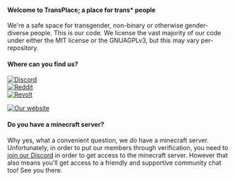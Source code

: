 #### Welcome to TransPlace; a place for trans* people
We're a safe space for transgender, non-binary or otherwise gender-diverse people. This is our code. We license the vast majority of our code under either the MIT license or the GNUAGPLv3, but this may vary per-repository.

#### Where can you find us?
[![Discord](https://img.shields.io/badge/join%20our-discord?logo=discord&labelColor=grey&style=for-the-badge)](https://discord.gg/transplace)<br/>
[![Reddit](https://img.shields.io/badge/back%20to%20where%20it%20started-on%20Reddit?logo=reddit&labelColor=FF4500&style=for-the-badge)](https://reddit.com/r/transplace)<br/>
[![Revolt](https://img.shields.io/badge/discord%20causing%20%strife%3F-hop%20on%20Revolt-0dbd8b?logo=revoltdotchat&labelColor=ff4655&style=for-the-badge)](https://rvlt.gg/wEXFtr9s)<br/>

[![Our website](https://img.shields.io/badge/see%20it%20all%20again-on%20our%20website-0dbd8b?logo=internetexplorer&labelColor=grey&style=for-the-badge)](https://trans.gg)<br/>

#### Do you have a minecraft server?
Why yes, what a convenient question, we *do* have a minecraft server. Unfortunately, in order to put our members through verification, you need to [join our Discord](https://discord.gg/transplace) in order to get access to the minecraft server. However that also means you'll get access to a friendly and supportive community chat too! See you there.
